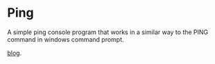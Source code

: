 # Ping
A simple ping console program that works in a similar way to the PING command in windows command prompt. 

[blog](http://www.logicalengineer.com/2017/04/c-ping-program.html).
